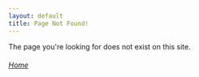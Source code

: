 ```yaml
---
layout: default
title: Page Not Found!
---
```


The page you're looking for does not exist on this site.

<h6><a href="/">Home</a></h6>
